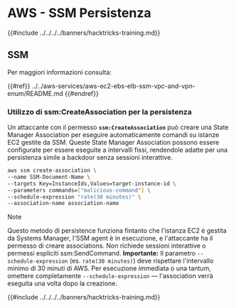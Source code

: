 # AWS - SSM Persistenza

{{#include ../../../../banners/hacktricks-training.md}}

## SSM

Per maggiori informazioni consulta:

{{#ref}}
../../aws-services/aws-ec2-ebs-elb-ssm-vpc-and-vpn-enum/README.md
{{#endref}}

### Utilizzo di ssm:CreateAssociation per la persistenza

Un attaccante con il permesso **`ssm:CreateAssociation`** può creare una State Manager Association per eseguire automaticamente comandi su istanze EC2 gestite da SSM. Queste State Manager Association possono essere configurate per essere eseguite a intervalli fissi, rendendole adatte per una persistenza simile a backdoor senza sessioni interattive.
```bash
aws ssm create-association \
--name SSM-Document-Name \
--targets Key=InstanceIds,Values=target-instance-id \
--parameters commands=["malicious-command"] \
--schedule-expression "rate(30 minutes)" \
--association-name association-name
```
> [!NOTE]
> Questo metodo di persistence funziona fintanto che l'istanza EC2 è gestita da Systems Manager, l'SSM agent è in esecuzione, e l'attaccante ha il permesso di creare associations. Non richiede sessioni interattive o permessi espliciti ssm:SendCommand. **Importante:** Il parametro `--schedule-expression` (es. `rate(30 minutes)`) deve rispettare l'intervallo minimo di 30 minuti di AWS. Per esecuzione immediata o una tantum, omettere completamente `--schedule-expression` — l'association verrà eseguita una volta dopo la creazione.

{{#include ../../../../banners/hacktricks-training.md}}
